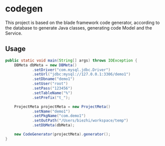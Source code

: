 # codegen

This project is based on the blade framework code generator, according to the database to generate Java classes, generating code Model and the Service.

## Usage

```java
public static void main(String[] args) throws IOException {
	DBMeta dbMeta = new DBMeta()
            .setDriver("com.mysql.jdbc.Driver")
            .setUrl("jdbc:mysql://127.0.0.1:3306/demo1")
            .setDbname("demo1")
            .setUser("root")
            .setPass("123456")
            .setTableName("%")
            .setPrefix("t_");

    ProjectMeta projectMeta = new ProjectMeta()
            .setName("demo1")
            .setPkgName("com.demo1")
            .setOutPath("/Users/biezhi/workspace/temp")
            .setDbMeta(dbMeta);

    new CodeGenerator(projectMeta).generator();
}
```


